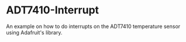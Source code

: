 # ADT7410-Interrupt
An example on how to do interrupts on the ADT7410 temperature sensor using Adafruit's library.
